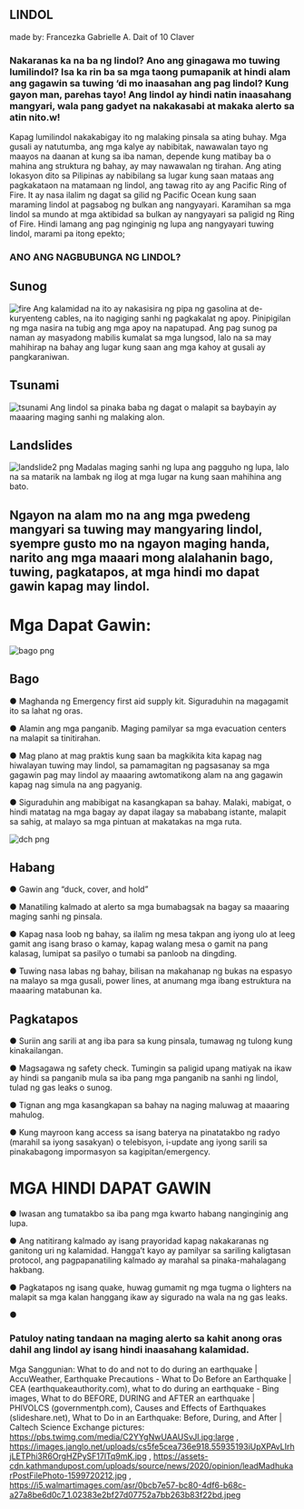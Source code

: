 ## **LINDOL** 
made by: Francezka Gabrielle A. Dait of 10 Claver


### Nakaranas ka na ba ng lindol? Ano ang  ginagawa mo tuwing lumilindol? Isa ka rin ba sa mga taong pumapanik at hindi alam ang gagawin sa tuwing ‘di mo inaasahan ang pag lindol? Kung gayon man, parehas tayo! Ang lindol ay hindi natin inaasahang mangyari, wala pang gadyet na nakakasabi at makaka alerto sa atin nito.w!

Kapag lumilindol nakakabigay ito ng malaking pinsala sa ating buhay. Mga gusali ay natutumba, ang mga kalye ay nabibitak, nawawalan tayo ng maayos na daanan at kung sa iba naman, depende kung matibay ba o mahina ang struktura ng bahay, ay may nawawalan ng tirahan. 
Ang ating lokasyon dito sa Pilipinas ay nabibilang sa lugar kung saan mataas ang pagkakataon na matamaan ng lindol, ang tawag rito ay ang Pacific Ring of Fire. It ay nasa ilalim ng dagat sa gilid ng Pacific Ocean kung saan maraming lindol at pagsabog ng bulkan ang nangyayari. Karamihan sa mga lindol sa mundo at mga aktibidad sa bulkan ay nangyayari sa paligid ng Ring of Fire.
Hindi lamang ang pag nginginig ng lupa ang nangyayari tuwing lindol, marami pa itong epekto;


### ANO ANG NAGBUBUNGA NG LINDOL?
## Sunog
![fire](https://user-images.githubusercontent.com/99850315/190612513-8357f581-3a3c-49ee-b13f-41f2d4db6a09.png)
Ang kalamidad na ito ay nakasisira ng pipa ng gasolina at de-kuryenteng cables, na ito nagiging sanhi ng pagkakalat ng apoy. Pinipigilan ng mga nasira na tubig ang mga apoy na napatupad. Ang pag sunog pa naman ay masyadong mabilis kumalat sa mga lungsod, lalo na sa may mahihirap na bahay ang lugar kung saan ang mga kahoy at gusali ay pangkaraniwan.
## Tsunami
![tsunami](https://user-images.githubusercontent.com/99850315/190613104-376993f1-e917-4655-bb7b-4cc4a937c929.png)
Ang lindol sa pinaka baba ng dagat o malapit sa baybayin ay maaaring maging sanhi ng malaking alon.
## Landslides 
![landslide2 png](https://user-images.githubusercontent.com/99850315/190881316-2e41aaa9-faed-432a-b072-7b0227973624.jpg)
Madalas maging sanhi ng lupa ang pagguho ng lupa, lalo na sa matarik na lambak ng ilog at mga lugar na kung saan mahihina ang bato.

## Ngayon na alam mo na ang mga pwedeng mangyari sa tuwing may mangyaring lindol, syempre gusto mo na ngayon maging handa, narito ang mga maaari mong alalahanin bago, tuwing, pagkatapos, at mga hindi mo dapat gawin kapag may lindol.

# **Mga Dapat Gawin:**
![bago png](https://user-images.githubusercontent.com/99850315/190881525-d524d38a-09d4-491c-9088-57a4b88e161d.jpg)
## Bago
● Maghanda ng Emergency first aid supply kit. Siguraduhin na magagamit ito sa lahat ng oras.

● Alamin ang mga panganib. Maging pamilyar sa mga evacuation centers na malapit sa tinitirahan.

● Mag plano at mag praktis kung saan ba magkikita kita kapag nag hiwalayan tuwing may lindol, sa pamamagitan ng pagsasanay sa mga gagawin pag may lindol ay maaaring awtomatikong alam na ang gagawin kapag nag simula na ang pagyanig.

● Siguraduhin ang mabibigat na kasangkapan sa bahay. Malaki, mabigat, o hindi matatag na mga bagay ay dapat ilagay sa mababang istante, malapit sa sahig, at malayo sa mga pintuan at makatakas na mga ruta.


![dch png](https://user-images.githubusercontent.com/99850315/190881624-cad763eb-7fac-489b-b1ce-9b7138b5c0f0.jpg)
## Habang

● Gawin ang “duck, cover, and hold”

● Manatiling kalmado at alerto sa mga bumabagsak na bagay sa maaaring maging sanhi ng pinsala.

● Kapag nasa loob ng bahay, sa ilalim ng mesa takpan ang iyong ulo at leeg gamit ang isang braso o kamay, kapag walang mesa o gamit na pang kalasag, lumipat sa pasilyo o tumabi sa panloob na dingding.

● Tuwing nasa labas ng bahay, bilisan na makahanap ng bukas na espasyo na malayo sa mga gusali, power lines, at anumang mga ibang estruktura na maaaring matabunan ka.


## Pagkatapos



● Suriin ang sarili at ang iba para sa kung pinsala, tumawag ng tulong kung kinakailangan.

● Magsagawa ng safety check. Tumingin sa paligid upang matiyak na ikaw ay hindi sa panganib mula sa iba pang mga panganib na sanhi ng lindol, tulad ng gas leaks o sunog.

● Tignan ang mga kasangkapan sa bahay na naging maluwag at maaaring mahulog.

● Kung mayroon kang access sa isang baterya na pinatatakbo ng radyo (marahil sa iyong sasakyan) o telebisyon, i-update ang iyong sarili sa pinakabagong impormasyon sa kagipitan/emergency.


# MGA HINDI DAPAT GAWIN

● Iwasan ang tumatakbo sa iba pang mga kwarto habang nanginginig ang lupa.

● Ang natitirang kalmado ay isang prayoridad kapag nakakaranas ng ganitong uri ng kalamidad. Hangga’t kayo ay pamilyar sa sariling kaligtasan protocol, ang pagpapanatiling kalmado ay marahal sa pinaka-mahalagang hakbang.

● Pagkatapos ng isang quake, huwag gumamit ng mga tugma o lighters na malapit sa mga kalan hanggang ikaw ay sigurado na wala na ng gas leaks.

●




### Patuloy nating tandaan na maging alerto sa kahit anong oras dahil ang lindol ay isang hindi inaasahang kalamidad.

















Mga Sanggunian: What to do and not to do during an earthquake | AccuWeather, Earthquake Precautions - What to Do Before an Earthquake | CEA (earthquakeauthority.com), what to do during an earthquake - Bing images, What to do BEFORE, DURING and AFTER an earthquake | PHIVOLCS (governmentph.com), Causes and Effects of Earthquakes (slideshare.net), What to Do in an Earthquake: Before, During, and After | Caltech Science Exchange
pictures: https://pbs.twimg.com/media/C2YYgNwUAAUSvJl.jpg:large , https://images.janglo.net/uploads/cs5fe5cea736e918.55935193iUpXPAvLIrhjLETPhi3R6OrgHZPySF17lTq9mK.jpg , https://assets-cdn.kathmandupost.com/uploads/source/news/2020/opinion/leadMadhukarPostFilePhoto-1599720212.jpg , https://i5.walmartimages.com/asr/0bcb7e57-bc80-4df6-b68c-a27a8be6d0c7_1.02383e2bf27d07752a7bb263b83f22bd.jpeg 

